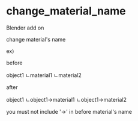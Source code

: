 # change_material_name

Blender add on

change material's name

<p>ex)</p>
<p>before</p>
object1
  ㄴmaterial1
  ㄴmaterial2
<p></p>
<p></p>
<p>after</p>
object1
  ㄴobject1->material1
  ㄴobject1->material2
<p></p>
<p></p>
<p></p>
you must not include '->' in before material's name
